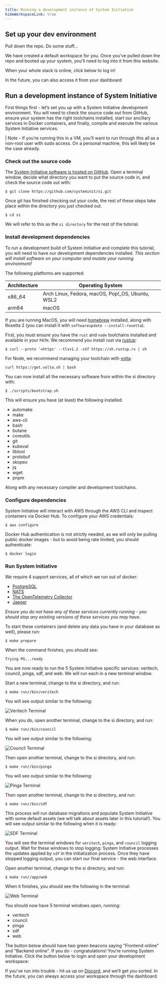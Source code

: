 ```yaml
---
title: Running a development instance of System Initiative
hideWorkspaceLink: true
---
```


## Set up your dev environment

Pull down the repo. Do some stuff...

We have created a default workspace for you. Once you've pulled down the repo and booted up your system, you'll need to log into it from this website.

When your whole stack is online, click below to log in!




In the future, you can also access it from your <router-link to="/dashboard">dashboard</router-link>

## Run a development instance of System Initiative

First things first - let’s set you up with a System Initiative development environment. You will need to check the
source code out from GitHub, ensure your system has the right toolchains installed, start our ancillary services in
Docker containers, and finally, compile and execute the various System Initiative services.

| Note - If you’re running this in a VM, you’ll want to run through this all as a non-root user with sudo access. On a
personal machine, this will likely be the case already.

### Check out the source code

The [System Initiative software is hosted on GitHub](https://github.com/systeminit/si). Open a terminal window, decide
what directory you want to put the source code in, and check the source code out with:

```shell
$ git clone https://github.com/systeminit/si.git
```

Once git has finished checking out your code, the rest of these steps take place within the directory you just checked out.

```shell
$ cd si
```

We will refer to this as the `si directory` for the rest of the tutorial.

### Install development dependencies

To run a development build of System Initiative and complete this tutorial, you will need to have our development
dependencies installed. _This section will install software on your computer and mutate your running environment!_

The following platforms are supported:

| Architecture | Operating System                                 |
|--------------|--------------------------------------------------|
| x86_64       | Arch Linux, Fedora, macOS, Pop!_OS, Ubuntu, WSL2 |
| arm64        | macOS                                            |

If you are running MacOS, you will need [homebrew](https://brew.sh/) installed, along with Rosetta 2 (you can install it
with `softwareupdate --install-rosetta`).

First, you must ensure you have the `rust` and `node` toolchains installed and available in your `PATH`. We recommend
you install rust via [rustup](https://rustup.rs/):

```shell
$ curl --proto '=https' --tlsv1.2 -sSf https://sh.rustup.rs | sh
```

For Node, we recommend managing your toolchain with [volta](https://volta.sh/):

```shell
curl https://get.volta.sh | bash
```

You can now install all the necessary software from within the si directory with:

```shell
$ ./scripts/bootstrap.sh
```

This will ensure you have (at least) the following installed:

* automake
* make
* aws-cli
* bash
* butane
* coreutils
* git
* kubeval
* libtool
* protobuf
* skopeo
* jq
* wget
* pnpm

Along with any necessary compiler and development toolchains.

### Configure dependencies

System Initiative will interact with AWS through the AWS CLI and inspect containers via Docker Hub. To configure your
AWS credentials:

```shell
$ aws configure
```

Docker Hub authentication is not strictly needed, as we will only be pulling public docker images - but to avoid being
rate limited, you should authenticate:

```shell
$ docker login
```

### Run System Initiative

We require 4 support services, all of which we run out of docker:

* [PostgreSQL](www.postgresql.org)
* [NATS](https://nats.io/)
* [The OpenTelemetry Collector](https://opentelemetry.io/docs/collector/)
* [Jaeger](https://www.jaegertracing.io/)

_Ensure you do not have any of these services currently running - you should stop any existing versions of these
services you may have_.

To start these containers (and delete any data you have in your database as well), please run:

```shell
$ make prepare
```

When the command finishes, you should see:

```shell
Trying PG...ready
```

You are now ready to run the 5 System Initiative specific services: veritech, council, pinga, sdf, and web. We will run
each in a new terminal window.

Start a new terminal, change to the si directory, and run:

```shell
$ make run//bin/veritech
```

You will see output similar to the following:

![Veritech Terminal](tutorial-img/02-dev_setup/veritech_terminal.png)

When you do, open another terminal, change to the si directory, and run:

```shell
$ make run//bin/council
```

You will see output similar to the following:

![Council Terminal](tutorial-img/02-dev_setup/council_terminal.png)

Then open another terminal, change to the si directory, and run:

```shell
$ make run//bin/pinga
```

You will see output similar to the following:

![Pinga Terminal](tutorial-img/02-dev_setup/pinga_terminal.png)

Then open another terminal, change to the si directory, and run:

```shell
$ make run//bin/sdf
```

This process will run database migrations and populate System Initiative with some default assets (we will talk about
assets later in this tutorial!). You will see output similar to the following when it is ready:

![SDF Terminal](tutorial-img/02-dev_setup/sdf_terminal.png)

You will see the terminal windows for `veritech`, `pinga`, and `council` logging output. Wait for these windows to stop
logging: System Initiative processes the updates applied by `sdf` in the initialization process. Once they have stopped
logging output, you can start our final service - the web interface.

Open another terminal, change to the si directory, and run:

```shell
$ make run//app/web
```

When it finishes, you should see the following in the terminal:

![Web Terminal](tutorial-img/02-dev_setup/web_terminal.png)

You should now have 5 terminal windows open, running:

* veritech
* council
* pinga
* sdf
* web

The button below should have two green beacons saying "Frontend online" and "Backend online". If you do -
congratulations! You’re running System Initiative. Click the button below to login and open your development workspace:

<!-- must wrap in a div to undo some of the automatic styling -->
<p class="escape"><workspace-link-widget></workspace-link-widget></p>

If you’ve run into trouble - hit us up
on [Discord](https://discord.com/channels/955539345538957342/1080953018788364288), and we’ll get you sorted. In the
future, you can always access your workspace through the <router-link to="/dashboard">dashboard</router-link>.